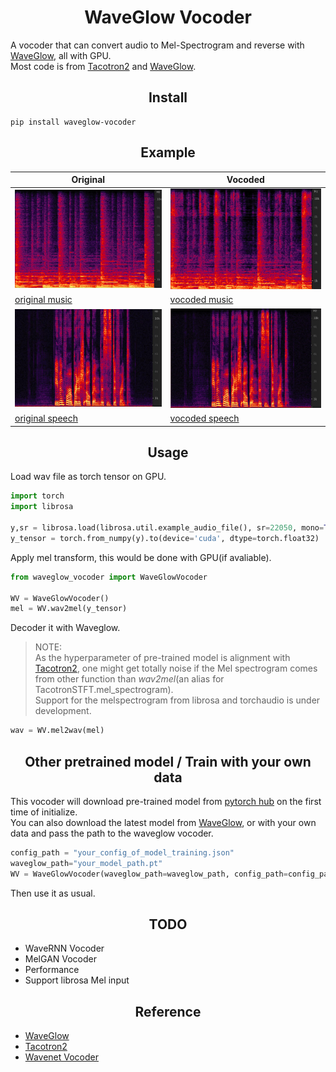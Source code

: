 # <h1 align="center">WaveGlow Vocoder</h1>
A vocoder that can convert audio to Mel-Spectrogram and reverse with [WaveGlow](https://github.com/NVIDIA/waveglow), all with GPU.  
Most code is from [Tacotron2](https://github.com/NVIDIA/tacotron2/) and [WaveGlow](https://github.com/NVIDIA/waveglow).
## <h2 align="center">Install</h1>
```
pip install waveglow-vocoder
```

## <h2 align="center">Example</h1>
 
|  Original   | Vocoded  |
|  ----  | ----  |
| ![img](./examples/music_original.jpg)  | ![img](./examples/music_waveglow.jpg) |
| [original music](./examples/music_original.wav)  | [vocoded music](./examples/music_waveglow.wav) |
| ![img](./examples/speech_vctk_original.jpg)  | ![img](./examples/speech_vctk_waveglow.jpg) |
| [original speech](./examples/speech_vctk_original.wav)  | [vocoded speech](./examples/speech_vctk_waveglow.wav) |

## <h2 align="center">Usage</h1>
Load wav file as torch tensor on GPU.
```python
import torch
import librosa

y,sr = librosa.load(librosa.util.example_audio_file(), sr=22050, mono=True, duration=10, offset=30)
y_tensor = torch.from_numpy(y).to(device='cuda', dtype=torch.float32)
```
Apply mel transform, this would be done with GPU(if avaliable).
```python
from waveglow_vocoder import WaveGlowVocoder

WV = WaveGlowVocoder()
mel = WV.wav2mel(y_tensor)
```
Decoder it with Waveglow.  
>NOTE:  
 As the hyperparameter of pre-trained model is alignment with [Tacotron2](https://github.com/NVIDIA/tacotron2/), one might get totally noise if the Mel spectrogram comes from other function than *wav2mel*(an alias for TacotronSTFT.mel_spectrogram).  
 Support for the melspectrogram from librosa and torchaudio is under development.
```python
wav = WV.mel2wav(mel)
```

## <h2 align="center">Other pretrained model / Train with your own data</h1>
This vocoder will download pre-trained model from [pytorch hub](https://pytorch.org/hub/nvidia_deeplearningexamples_waveglow/) on the first time of initialize.  
You can also download the latest model from [WaveGlow](https://github.com/NVIDIA/waveglow), or  with your own data and pass the path to the waveglow vocoder.

```python
config_path = "your_config_of_model_training.json"
waveglow_path="your_model_path.pt"
WV = WaveGlowVocoder(waveglow_path=waveglow_path, config_path=config_path)
```
Then use it as usual.


## <h2 align="center">TODO</h1>
- WaveRNN Vocoder
- MelGAN Vocoder
- Performance
- Support librosa Mel input


## <h2 align="center">Reference</h1>
- [WaveGlow](https://github.com/NVIDIA/waveglow)
- [Tacotron2](https://github.com/NVIDIA/tacotron2/)
- [Wavenet Vocoder](https://github.com/r9y9/wavenet_vocoder)
